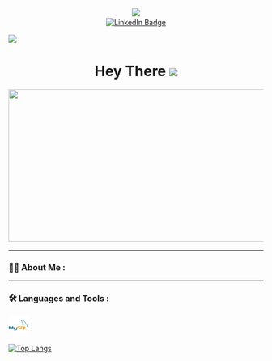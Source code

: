 <div id="header" align="center">
  <img src="https://media.giphy.com/media/RbDKaczqWovIugyJmW/giphy.gif" width="200"/>
</div>

<div id="badges"
  align = center>
  <a href="your-linkedin-URL](https://www.linkedin.com/in/suyash-singh-588022213/">
    <img src="https://img.shields.io/badge/LinkedIn-blue?style=for-the-badge&logo=linkedin&logoColor=white" alt="LinkedIn Badge"/>
  </a>
</div>


<img align="center" 
  src="https://komarev.com/ghpvc/?username=suyash-2004&style=flat-square&color=blue"/>

  <h1 align = center>
  Hey There
  <img src="https://media.giphy.com/media/hvRJCLFzcasrR4ia7z/giphy.gif" width="30px"/>
</h1>

<div align="center">
  <img src="https://media.giphy.com/media/dWesBcTLavkZuG35MI/giphy.gif" width="600" height="300"/>
</div>

---

### :woman_technologist: About Me :


---

### :hammer_and_wrench: Languages and Tools :

<div>
  <img src="https://github.com/devicons/devicon/blob/master/icons/mysql/mysql-original-wordmark.svg" title="MySQL"  alt="MySQL" width="40" height="40"/>&nbsp;
</div>

[![Top Langs](https://github-readme-stats.vercel.app/api/top-langs/?username=suyash-2004)](https://github.com/anuraghazra/github-readme-stats)

